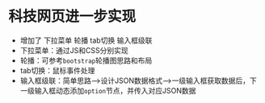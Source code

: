 # 科技网页进一步实现
* 增加了 下拉菜单 轮播 tab切换 输入框级联
* 下拉菜单：通过JS和CSS分别实现
* 轮播：可参考`bootstrap`轮播图思路和布局
* tab切换：鼠标事件处理
* 输入框级联：简单思路-->设计JSON数据格式-->一级输入框获取数据后，下一级输入框动态添加`option`节点，并传入对应JSON数据

